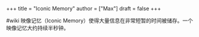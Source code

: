 +++
title = "Iconic Memory"
author = ["Max"]
draft = false
+++

\#wiki
映像记忆（Iconic Memory）使得大量信息在非常短暂的时间被储存。一个映像记忆大约持续半秒钟。
